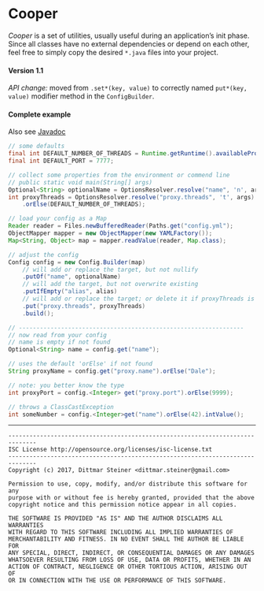 # Cooper

_Cooper_ is a set of utilities, usually useful during an application’s init phase. 
Since all classes have no external dependencies or depend on each other, feel free to simply copy the desired `*.java` files into your project.

#### Version 1.1

_API change:_ moved from `.set*(key, value)` to correctly named `put*(key, value)` modifier method in the `ConfigBuilder`.

#### Complete example

Also see [Javadoc](https://dittmarsteiner.github.io/cooper/)

```Java
// some defaults
final int DEFAULT_NUMBER_OF_THREADS = Runtime.getRuntime().availableProcessors() * 4;
final int DEFAULT_PORT = 7777;

// collect some properties from the environment or commend line
// public static void main(String[] args)
Optional<String> optionalName = OptionsResolver.resolve("name", 'n', args);
int proxyThreads = OptionsResolver.resolve("proxy.threads", 't', args).map(Integer::parseInt)
    .orElse(DEFAULT_NUMBER_OF_THREADS);

// load your config as a Map
Reader reader = Files.newBufferedReader(Paths.get("config.yml");
ObjectMapper mapper = new ObjectMapper(new YAMLFactory());
Map<String, Object> map = mapper.readValue(reader, Map.class);

// adjust the config
Config config = new Config.Builder(map)
    // will add or replace the target, but not nullify
    .putOf("name", optionalName)
    // will add the target, but not overwrite existing
    .putIfEmpty("alias", alias)
    // will add or replace the target; or delete it if proxyThreads is 'null'
    .put("proxy.threads", proxyThreads)
    .build();

// ----------------------------------------------------------------
// now read from your config
// name is empty if not found
Optional<String> name = config.get("name");

// uses the default 'orElse' if not found
String proxyName = config.get("proxy.name").orElse("Dale");

// note: you better know the type
int proxyPort = config.<Integer> get("proxy.port").orElse(9999);

// throws a ClassCastException
int someNumber = config.<Integer>get("name").orElse(42).intValue();
```

---
```
------------------------------------------------------------------------------
ISC License http://opensource.org/licenses/isc-license.txt
------------------------------------------------------------------------------
Copyright (c) 2017, Dittmar Steiner <dittmar.steiner@gmail.com>

Permission to use, copy, modify, and/or distribute this software for any
purpose with or without fee is hereby granted, provided that the above
copyright notice and this permission notice appear in all copies.

THE SOFTWARE IS PROVIDED "AS IS" AND THE AUTHOR DISCLAIMS ALL WARRANTIES
WITH REGARD TO THIS SOFTWARE INCLUDING ALL IMPLIED WARRANTIES OF
MERCHANTABILITY AND FITNESS. IN NO EVENT SHALL THE AUTHOR BE LIABLE FOR
ANY SPECIAL, DIRECT, INDIRECT, OR CONSEQUENTIAL DAMAGES OR ANY DAMAGES
WHATSOEVER RESULTING FROM LOSS OF USE, DATA OR PROFITS, WHETHER IN AN
ACTION OF CONTRACT, NEGLIGENCE OR OTHER TORTIOUS ACTION, ARISING OUT OF
OR IN CONNECTION WITH THE USE OR PERFORMANCE OF THIS SOFTWARE.
```